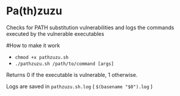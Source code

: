 # Pa(th)zuzu
Checks for PATH substitution vulnerabilities and logs the commands executed by the vulnerable executables

#How to make it work
- `chmod +x pathzuzu.sh`
- `./pathzuzu.sh /path/to/command [args]`

Returns 0 if the executable is vulnerable, 1 otherwise.

Logs are saved in `pathzuzu.sh.log` ( `$(basename "$0").log` )

